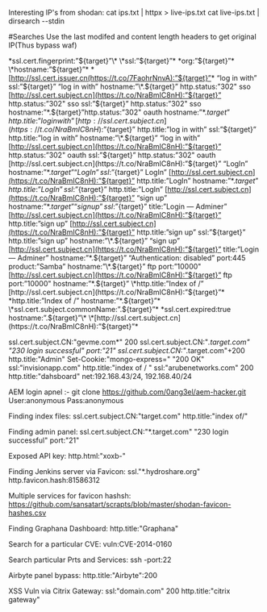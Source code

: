Interesting IP's from shodan:
cat ips.txt | httpx > live-ips.txt
cat live-ips.txt | dirsearch --stdin

#Searches
Use the last modifed and content length headers to get original IP(Thus bypass waf)

\*ssl.cert.fingerprint:”${target}”\*
\*ssl:”${target}”*
\*org:”${target}”*
\*hostname:”${target}”* 
\*[http://ssl.cert.issuer.cn(https://t.co/7FaohrNnvA):”${target}”*
“log in with” ssl:”${target}”
“log in with” hostname:”\*.${target}”
http.status:”302" sso [http://ssl.cert.subject.cn](https://t.co/NraBmIC8nH):”${target}”
http.status:”302" sso ssl:”${target}” http.status:”302" sso hostname:”*.${target}”http.status:”302" oauth hostname:”\*.${target}”
http.title:”log in with” [http://ssl.cert.subject.cn](https://t.co/NraBmIC8nH):”${target}”
http.title:”log in with” ssl:”${target}”
http.title:”log in with” hostname:”\*.${target}”
“log in with” [http://ssl.cert.subject.cn](https://t.co/NraBmIC8nH):”${target}”
http.status:”302" oauth ssl:”${target}”
http.status:”302" oauth [http://ssl.cert.subject.cn](https://t.co/NraBmIC8nH):”${target}”
“LogIn” hostname:”\*.${target}”
“LogIn” ssl:”${target}”
LogIn” [http://ssl.cert.subject.cn](https://t.co/NraBmIC8nH):”${target}”
http.title:”LogIn” hostname:”\*.${target}”
http.title:”LogIn” ssl:”${target}”
http.title:”LogIn” [http://ssl.cert.subject.cn](https://t.co/NraBmIC8nH):”${target}”
“sign up” hostname:”\*.${target}”
“sign up” ssl:”${target}”
title:”Login — Adminer” [http://ssl.cert.subject.cn](https://t.co/NraBmIC8nH):”${target}”
http.title:”sign up” [http://ssl.cert.subject.cn](https://t.co/NraBmIC8nH):”${target}”
http.title:”sign up” ssl:”${target}”
http.title:”sign up” hostname:”\*.${target}”
“sign up” [http://ssl.cert.subject.cn](https://t.co/NraBmIC8nH):”${target}”
title:”Login — Adminer” hostname:”\*.${target}”
“Authentication: disabled” port:445 product:”Samba” hostname:”\*.${target}”
ftp port:”10000" [http://ssl.cert.subject.cn](https://t.co/NraBmIC8nH):”${target}”
ftp port:”10000" hostname:”\*.${target}”
\*http.title:”Index of /” [http://ssl.cert.subject.cn](https://t.co/NraBmIC8nH):”${target}”\*
\*http.title:”Index of /” hostname:”\*.${target}”*
\*ssl.cert.subject.commonName:”.${target}”\*
\*ssl.cert.expired:true hostname:”.${target}”\*
\*[http://ssl.cert.subject.cn](https://t.co/NraBmIC8nH):”${target}”\*

ssl.cert.subject.CN:"gevme.com*" 200
ssl.cert.subject.CN:"*.target.com" "230 login successful" port:"21"
ssl.cert.subject.CN:"*.target.com"+200 http.title:"Admin"
Set-Cookie:"mongo-express=" "200 OK"
ssl:"invisionapp.com" http.title:"index of / "
ssl:"arubenetworks.com" 200 http.title:"dahsboard"
net:192.168.43/24, 192.168.40/24

AEM login apnel :- git clone https://github.com/0ang3el/aem-hacker.git
User:anonymous Pass:anonymous

Finding index files:
ssl.cert.subject.CN:"target.com" http.title:"index of/"

Finding admin panel:
ssl.cert.subject.CN:"\*.target.com" "230 login successful" port:"21"

Exposed API key:
http.html:"xoxb-"

Finding Jenkins server via Favicon:
ssl."\*\.hydroshare.org" http.favicon.hash:81586312

Multiple services for favicon hashsh:
https://github.com/sansatart/scrapts/blob/master/shodan-favicon-hashes.csv

Finding Graphana Dashboard:
http.title:"Graphana"

Search for a particular CVE:
vuln:CVE-2014-0160

Search particular Prts and Services:
ssh -port:22

Airbyte panel bypass:
http.title:"Airbyte":200

XSS Vuln via Citrix Gateway:
ssl:"domain.com" 200 http.title:"citrix gateway"